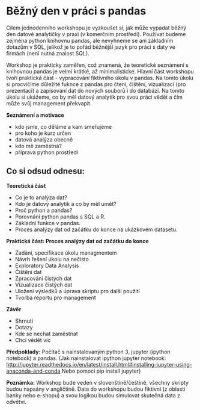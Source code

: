 
# Běžný den v práci s pandas

Cílem jednodenního workshopu je vyzkoušet si, jak může vypadat běžný den datové analytičky v praxi (v komerčním prostředí). Používat budeme zejména python knihovnu pandas, ale nevyhneme se ani základním dotazům v SQL, jelikož je to pořád běžnější jazyk pro práci s daty ve firmách (není nutná znalost SQL).

Workshop je prakticky zaměřen, což znamená, že teoretické seznámení s knihovnou pandas je velmi krátké, až minimalistické.
Hlavní část workshopu tvoří praktická část - vypracování fiktivního úkolu v pandas. Na tomto úkolu si procvičíme důležité fuknce z pandas pro čtení, čištění, vizualizaci (pro prezentaci) a zapisování dat do nových souborů i do databází.
Na tomto úkolu si ukážeme, co by měl datový analytik pro svou práci vědět a čím může svůj management překvapit.

**Seznámení a motivace**
- kdo jsme, co děláme a kam smeřujeme
- pro koho je kurz určen
- datová analýza obecně
- kdo mě zaměstná?
- příprava python prostředí

## Co si odsud odnesu:

**Teoretická část**
- Co je to analýza dat?
- Kdo je datový analytik a co by měl umět?
- Proč python a pandas?
- Porovnání python pandas s SQL a R.
- Základní funkce v pandas.
- Proces analýzy dat od začátku do konce na ukázkovém datasetu.

**Praktická část: Proces analýzy dat od začátku do konce**
- Zadání, specifikace úkolu managmentem 
- Návrh řešení úkolu na nečisto
- Exploratory Data Analysis
- Čištění dat
- Zpracování čistých dat
- Vizualizace čistých dat
- Uložení výsledků a úprava skriptu pro další použití
- Tvorba reportu pro management

**Závěr**
- Shrnutí
- Dotazy
- Kde se nechat zaměstnat
- Chci vědět víc

**Předpoklady:**
Počítač s nainstalovaným python 3, jupyter (ipython notebook) a pandas. (Jak nainstalovat ipython jupyter notebook: http://jupyter.readthedocs.io/en/latest/install.html#installing-jupyter-using-anaconda-and-conda Nebo pomoci pip install jupyter)

**Poznámka:**
Workshop bude veden v slovenštině/češtině, všechny skripty budou napsány v angličtině. Data do workshopu budou fiktivní (z oblasti banky nebo e-shopu) a svou logikou budou simulovat skutečná data z odvětví.

